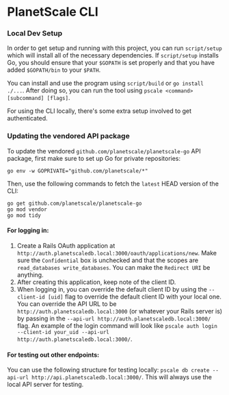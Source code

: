 # PlanetScale CLI

### Local Dev Setup

In order to get setup and running with this project, you can run `script/setup` which will install all of the necessary dependencies. If `script/setup` installs Go, you should ensure that your `$GOPATH` is set properly and that you have added `$GOPATH/bin` to your `$PATH`.

You can install and use the program using `script/build` or `go install ./...`. After doing so, you can run the tool using `pscale <command> [subcommand] [flags]`.


For using the CLI locally, there's some extra setup involved to get authenticated.

### Updating the vendored API package 


To update the vendored `github.com/planetscale/planetscale-go` API package,
first make sure to set up Go for private repositories:

```
go env -w GOPRIVATE="github.com/planetscale/*"
```

Then, use the following commands to fetch the `latest` HEAD version of the CLI:

```
go get github.com/planetscale/planetscale-go
go mod vendor
go mod tidy
```

#### For logging in: 
1. Create a Rails OAuth application at `http://auth.planetscaledb.local:3000/oauth/applications/new`. Make sure the `Confidential` box is unchecked and that the scopes are `read_databases write_databases`. You can make the `Redirect URI` be anything.
2. After creating this application, keep note of the client ID.
3. When logging in, you can override the default client ID by using the `--client-id [uid]` flag to override the default client ID with your local one. You can override the API URL to be `http://auth.planetscaledb.local:3000` (or whatever your Rails server is) by passing in the `--api-url http://auth.planetscaledb.local:3000/` flag. An example of the login command will look like `pscale auth login --client-id your_uid --api-url http://auth.planetscaledb.local:3000/`.


#### For testing out other endpoints:

You can use the following structure for testing locally: `pscale db create --api-url http://api.planetscaledb.local:3000/`. This will always use the local API server for testing.
